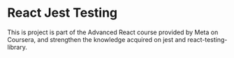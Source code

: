 # React Jest Testing

This is project is part of the Advanced React course provided by Meta on Coursera, and strengthen the knowledge acquired on jest and react-testing-library.